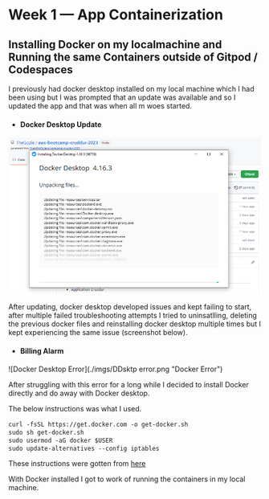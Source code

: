 # Week 1 — App Containerization

## Installing Docker on my localmachine and Running the same Containers outside of Gitpod / Codespaces

I previously had docker desktop installed on my local machine which I had been using but I was prompted that an update was available and so I updated the app and that was when all m woes started. 

- #### Docker Desktop Update
![Docker Desktop Update](./imgs/DDsktp.png "Docker Desktop")

After updating, docker desktop developed issues and kept failing to start, after multiple failed troubleshooting attempts I tried to uninsatlling, deleting the previous docker files and reinstalling docker desktop multiple times but I kept experiencing the same issue (screenshot below).

- #### Billing Alarm
![Docker Desktop Error](./imgs/DDsktp error.png "Docker Error")

After struggling with this error for a long while I decided to install Docker directly and do away with Docker desktop.

The below instructions was what I used.

```
curl -fsSL https://get.docker.com -o get-docker.sh
sudo sh get-docker.sh
sudo usermod -aG docker $USER
sudo update-alternatives --config iptables
```

These instructions were gotten from [here](https://nickjanetakis.com/blog/install-docker-in-wsl-2-without-docker-desktop#:~:text=Since%20we're%20installing%20Docker,Docker%20adds%20to%20WSL%202.)

With Docker installed I got to work of running the containers in my local machine.
